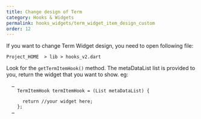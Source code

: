 ```yaml
---
title: Change design of Term
category: Hooks & Widgets
permalink: hooks_widgets/term_widget_item_design_custom
order: 12
---
```


If you want to change Term Widget design, you need to open following file:

`Project_HOME  > lib > hooks_v2.dart`

Look for the `getTermItemHook()` method. The metaDataList list is provided to you, return the widget that you want to show. eg: 
```
  …
    TermItemHook termItemHook = (List metaDataList) {

      return //your widget here;
    };
  …
```

